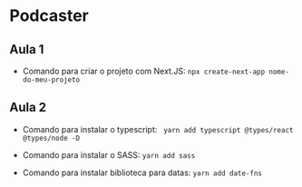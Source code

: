# Podcaster

## Aula 1

* Comando para criar o projeto com Next.JS: `npx create-next-app nome-do-meu-projeto`

## Aula 2 

* Comando para instalar o typescript: ` yarn add typescript @types/react @types/node -D`

* Comando para instalar o SASS: `yarn add sass`

* Comando para instalar biblioteca para datas: `yarn add date-fns`